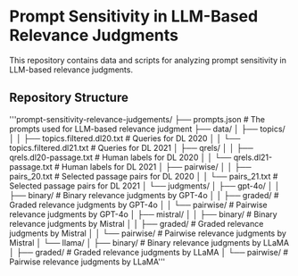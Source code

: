 # Prompt Sensitivity in LLM-Based Relevance Judgments
This repository contains data and scripts for analyzing prompt sensitivity in LLM-based relevance judgments.

## Repository Structure

'''prompt-sensitivity-relevance-judgements/
├── prompts.json             # The prompts used for LLM-based relevance judgment
├── data/
│   ├── topics/
│   │   ├── topics.filtered.dl20.txt    # Queries for DL 2020
│   │   └── topics.filtered.dl21.txt    # Queries for DL 2021
│   ├── qrels/
│   │   ├── qrels.dl20-passage.txt       # Human labels for DL 2020
│   │   └── qrels.dl21-passage.txt       # Human labels for DL 2021
│   ├── pairwise/
│   │   ├── pairs_20.txt                 # Selected passage pairs for DL 2020
│   │   └── pairs_21.txt                 # Selected passage pairs for DL 2021
│   └── judgments/
│       ├── gpt-4o/
│       │   ├── binary/                  # Binary relevance judgments by GPT-4o
│       │   ├── graded/                  # Graded relevance judgments by GPT-4o
│       │   └── pairwise/                # Pairwise relevance judgments by GPT-4o
│       ├── mistral/
│       │   ├── binary/                  # Binary relevance judgments by Mistral
│       │   ├── graded/                  # Graded relevance judgments by Mistral
│       │   └── pairwise/                # Pairwise relevance judgments by Mistral
│       └── llama/
│           ├── binary/                  # Binary relevance judgments by LLaMA
│           ├── graded/                  # Graded relevance judgments by LLaMA
│           └── pairwise/                # Pairwise relevance judgments by LLaMA'''

